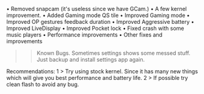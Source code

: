 





• Removed snapcam (it's useless since we have GCam.)
• A few kernel improvement.
• Added Gaming mode QS tile
• Improved Gaming mode
• Improved OP gestures feedback duration
• Improved Aggressive battery
• Improved LiveDisplay
• Improved Pocket lock
• Fixed crash with some music players
• Performance improvements
• Other fixes and improvements

>> Known Bugs.
Sometimes settings shows some messed stuff. Just backup and install settings app again.

Recommendations:
1 > Try using stock kernel. Since it has many new things which will give you best performance and battery life.
2 > If possible try clean flash to avoid any bug.
